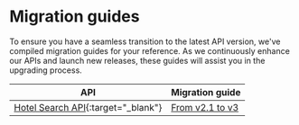 # Migration guides

To ensure you have a seamless transition to the latest API version, we've compiled migration guides for your reference. As we continuously enhance our APIs and launch new releases, these guides will assist you in the upgrading process.

| **API**      | **Migration guide** |
| ----------- | ----------- | 
| [Hotel Search API](https://developers.amadeus.com/self-service/category/hotel/api-doc/hotel-search){:target="\_blank"} | [From v2.1 to v3](./hotel-search.md) |